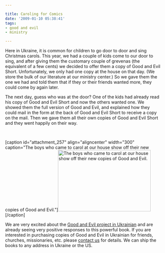 ```yaml
---

title: Caroling for Comics
date: '2009-01-10 05:38:41'
tags:
- good and evil
- ministry

---
```


Here in Ukraine, it is common for children to go door to door and sing Christmas carols. This year, we had a couple of kids come to our door to sing, and after giving them the customary couple of grevenas (the equivalent of a few cents) we decided to offer them a copy of Good and Evil Short. Unfortunately, we only had one copy at the house on that day. (We store the bulk of our literature at our ministry center.) So we gave them the one we had and told them that if they or their friends wanted more, they could come by again later.

The next day, guess who was at the door? One of the kids had already read his copy of Good and Evil Short and now the others wanted one. We showed them the full version of Good and Evil, and explained how they could mail in the form at the back of Good and Evil Short to receive a copy on the mail. Then we gave them all their own copies of Good and Evil Short and they went happily on their way.

 

[caption id="attachment_257" align="aligncenter" width="300" caption="The boys who came to carol at our house show off their new copies of Good and Evil."]<a href="https://s3.amazonaws.com/content.ofreport.com/2009/01/dsc_4390.jpg"><img class="size-medium wp-image-257" title="dsc_4390" src="https://s3.amazonaws.com/content.ofreport.com/2009/01/dsc_4390-300x199.jpg" alt="The boys who came to carol at our house show off their new copies of Good and Evil." width="300" height="199" /></a>[/caption]

We are very excited about the <a href="http://www.euroteamoutreach.org/index.php?p=goodevil" target="_blank">Good and Evil project in Ukrainian</a> and are already seeing very positive responses to this powerful book. If you are interested in purchasing copies of Good and Evil in Ukrainian for friends, churches, missionaries, etc. please <a href="http://www.euroteamoutreach.org/index.php?p=contact" target="_blank">contact us</a> for details. We can ship the books to any address in Ukraine or the US.
